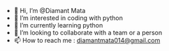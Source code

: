 - 👋 Hi, I’m @Diamant Mata
- 👀 I’m interested in coding with python
- 🌱 I’m currently learning python
- 💞️ I’m looking to collaborate with a team or a person
- 📫 How to reach me : diamantmata014@gmail.com

<!---
Gezimiiqanies/Gezimiiqanies is a ✨ special ✨ repository because its `README.md` (this file) appears on your GitHub profile.
You can click the Preview link to take a look at your changes.
--->
